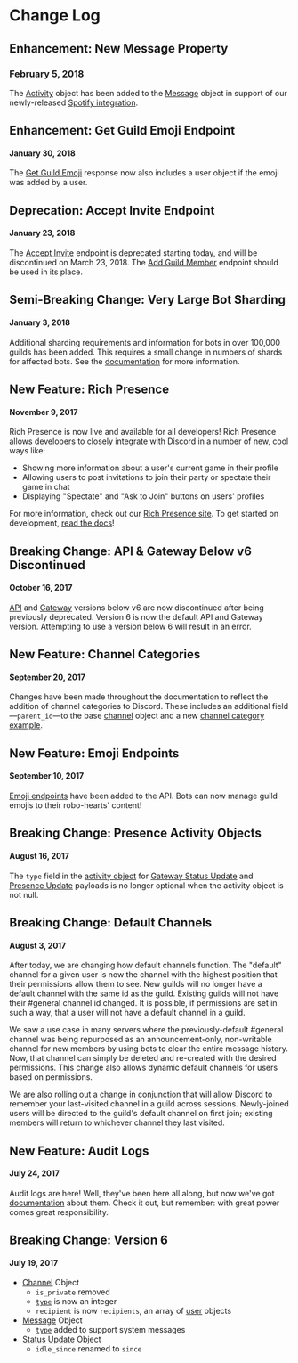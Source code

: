 # Change Log

## Enhancement: New Message Property

### February 5, 2018

The [Activity](#DOCS_GATEWAY/activity-object) object has been added to the [Message](#DOCS_CHANNEL/message-object) object in support of our newly-released [Spotify integration](https://support.discordapp.com/hc/en-us/articles/360000167212-Discord-Spotify-Connection).

## Enhancement: Get Guild Emoji Endpoint

#### January 30, 2018

The [Get Guild Emoji](#DOCS_EMOJI/get-guild-emoji) response now also includes a user object if the emoji was added by a user.

## Deprecation: Accept Invite Endpoint

#### January 23, 2018

The [Accept Invite](#DOCS_INVITE/accept-invite) endpoint is deprecated starting today, and will be discontinued on March 23, 2018. The [Add Guild Member](#DOCS_GUILD/add-guild-member) endpoint should be used in its place.

## Semi-Breaking Change: Very Large Bot Sharding

#### January 3, 2018

Additional sharding requirements and information for bots in over 100,000 guilds has been added. This requires a small change in numbers of shards for affected bots. See the [documentation](#DOCS_GATEWAY/sharding-for-very-large-bots) for more information.

## New Feature: Rich Presence

#### November 9, 2017

Rich Presence is now live and available for all developers! Rich Presence allows developers to closely integrate with Discord in a number of new, cool ways like:

- Showing more information about a user's current game in their profile
- Allowing users to post invitations to join their party or spectate their game in chat
- Displaying "Spectate" and "Ask to Join" buttons on users' profiles

For more information, check out our [Rich Presence site](https://discordapp.com/rich-presence). To get started on development, [read the docs](#DOCS_HOW_TO/)!

## Breaking Change: API & Gateway Below v6 Discontinued

#### October 16, 2017

[API](#DOCS_REFERENCE/api-versioning) and [Gateway](#DOCS_GATEWAY/gateway-protocol-versions) versions below v6 are now discontinued after being previously deprecated. Version 6 is now the default API and Gateway version. Attempting to use a version below 6 will result in an error.

## New Feature: Channel Categories

#### September 20, 2017

Changes have been made throughout the documentation to reflect the addition of channel categories to Discord. These includes an additional field—`parent_id`—to the base [channel](#DOCS_CHANNEL/channel-obect) object and a new [channel category example](#DOCS_CHANNEL/channel-object-example-channel-category).

## New Feature: Emoji Endpoints

#### September 10, 2017

[Emoji endpoints](#DOCS_EMOJI/emoji-resource) have been added to the API. Bots can now manage guild emojis to their robo-hearts' content!

## Breaking Change: Presence Activity Objects

#### August 16, 2017

The `type` field in the [activity object](#DOCS_GATEWAY/activity-object) for [Gateway Status Update](#DOCS_GATEWAY/update-status) and [Presence Update](#DOCS_GATEWAY/presence-update) payloads is no longer optional when the activity object is not null.

## Breaking Change: Default Channels

#### August 3, 2017

After today, we are changing how default channels function. The "default" channel for a given user is now the channel with the highest position that their permissions allow them to see. New guilds will no longer have a default channel with the same id as the guild. Existing guilds will not have their #general channel id changed. It is possible, if permissions are set in such a way, that a user will not have a default channel in a guild.

We saw a use case in many servers where the previously-default #general channel was being repurposed as an announcement-only, non-writable channel for new members by using bots to clear the entire message history. Now, that channel can simply be deleted and re-created with the desired permissions. This change also allows dynamic default channels for users based on permissions.

We are also rolling out a change in conjunction that will allow Discord to remember your last-visited channel in a guild across sessions. Newly-joined users will be directed to the guild's default channel on first join; existing members will return to whichever channel they last visited.

## New Feature: Audit Logs

#### July 24, 2017

Audit logs are here! Well, they've been here all along, but now we've got [documentation](#DOCS_AUDIT_LOG/audit-logs) about them. Check it out, but remember: with great power comes great responsibility.

## Breaking Change: Version 6

#### July 19, 2017

* [Channel](#DOCS_CHANNEL/channel-object) Object
  * `is_private` removed
  * [`type`](#DOCS_CHANNEL/channel-object-channel-types) is now an integer
  * `recipient` is now `recipients`, an array of [user](#DOCS_USER/user-object) objects
* [Message](#DOCS_CHANNEL/message-object) Object
  * [`type`](#DOCS_CHANNEL/message-object-message-types) added to support system messages
* [Status Update](#DOCS_GATEWAY/update-status-gateway-status-update-structure) Object
  * `idle_since` renamed to `since`
